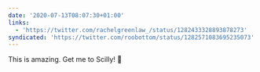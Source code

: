 ```yaml
---
date: '2020-07-13T08:07:30+01:00'
links:
  - 'https://twitter.com/rachelgreenlaw_/status/1282433328893878273'
syndicated: 'https://twitter.com/roobottom/status/1282571083695235073'
---
```

This is amazing. Get me to Scilly! 🚤 
